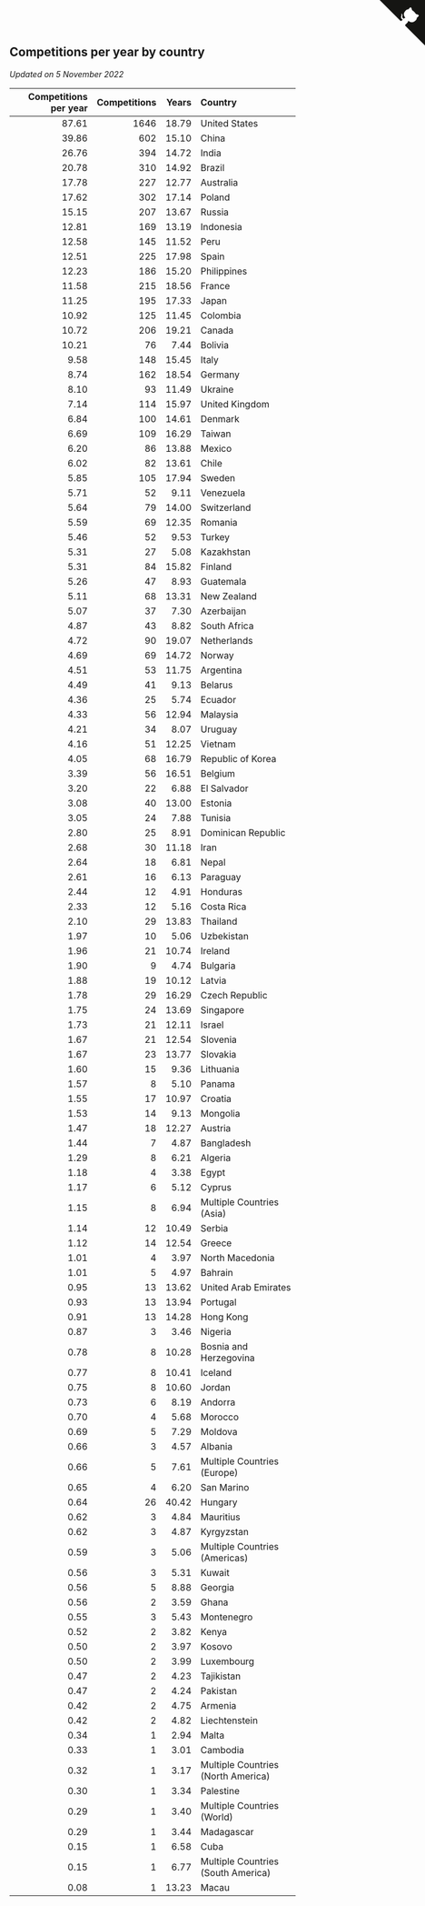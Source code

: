 ## Competitions per year by country

*Updated on  5 November 2022*

| Competitions per year | Competitions | Years | Country |
| ---: | ---: | ---: | :--- |
| 87.61 | 1646 | 18.79 | United States |
| 39.86 | 602 | 15.10 | China |
| 26.76 | 394 | 14.72 | India |
| 20.78 | 310 | 14.92 | Brazil |
| 17.78 | 227 | 12.77 | Australia |
| 17.62 | 302 | 17.14 | Poland |
| 15.15 | 207 | 13.67 | Russia |
| 12.81 | 169 | 13.19 | Indonesia |
| 12.58 | 145 | 11.52 | Peru |
| 12.51 | 225 | 17.98 | Spain |
| 12.23 | 186 | 15.20 | Philippines |
| 11.58 | 215 | 18.56 | France |
| 11.25 | 195 | 17.33 | Japan |
| 10.92 | 125 | 11.45 | Colombia |
| 10.72 | 206 | 19.21 | Canada |
| 10.21 | 76 | 7.44 | Bolivia |
| 9.58 | 148 | 15.45 | Italy |
| 8.74 | 162 | 18.54 | Germany |
| 8.10 | 93 | 11.49 | Ukraine |
| 7.14 | 114 | 15.97 | United Kingdom |
| 6.84 | 100 | 14.61 | Denmark |
| 6.69 | 109 | 16.29 | Taiwan |
| 6.20 | 86 | 13.88 | Mexico |
| 6.02 | 82 | 13.61 | Chile |
| 5.85 | 105 | 17.94 | Sweden |
| 5.71 | 52 | 9.11 | Venezuela |
| 5.64 | 79 | 14.00 | Switzerland |
| 5.59 | 69 | 12.35 | Romania |
| 5.46 | 52 | 9.53 | Turkey |
| 5.31 | 27 | 5.08 | Kazakhstan |
| 5.31 | 84 | 15.82 | Finland |
| 5.26 | 47 | 8.93 | Guatemala |
| 5.11 | 68 | 13.31 | New Zealand |
| 5.07 | 37 | 7.30 | Azerbaijan |
| 4.87 | 43 | 8.82 | South Africa |
| 4.72 | 90 | 19.07 | Netherlands |
| 4.69 | 69 | 14.72 | Norway |
| 4.51 | 53 | 11.75 | Argentina |
| 4.49 | 41 | 9.13 | Belarus |
| 4.36 | 25 | 5.74 | Ecuador |
| 4.33 | 56 | 12.94 | Malaysia |
| 4.21 | 34 | 8.07 | Uruguay |
| 4.16 | 51 | 12.25 | Vietnam |
| 4.05 | 68 | 16.79 | Republic of Korea |
| 3.39 | 56 | 16.51 | Belgium |
| 3.20 | 22 | 6.88 | El Salvador |
| 3.08 | 40 | 13.00 | Estonia |
| 3.05 | 24 | 7.88 | Tunisia |
| 2.80 | 25 | 8.91 | Dominican Republic |
| 2.68 | 30 | 11.18 | Iran |
| 2.64 | 18 | 6.81 | Nepal |
| 2.61 | 16 | 6.13 | Paraguay |
| 2.44 | 12 | 4.91 | Honduras |
| 2.33 | 12 | 5.16 | Costa Rica |
| 2.10 | 29 | 13.83 | Thailand |
| 1.97 | 10 | 5.06 | Uzbekistan |
| 1.96 | 21 | 10.74 | Ireland |
| 1.90 | 9 | 4.74 | Bulgaria |
| 1.88 | 19 | 10.12 | Latvia |
| 1.78 | 29 | 16.29 | Czech Republic |
| 1.75 | 24 | 13.69 | Singapore |
| 1.73 | 21 | 12.11 | Israel |
| 1.67 | 21 | 12.54 | Slovenia |
| 1.67 | 23 | 13.77 | Slovakia |
| 1.60 | 15 | 9.36 | Lithuania |
| 1.57 | 8 | 5.10 | Panama |
| 1.55 | 17 | 10.97 | Croatia |
| 1.53 | 14 | 9.13 | Mongolia |
| 1.47 | 18 | 12.27 | Austria |
| 1.44 | 7 | 4.87 | Bangladesh |
| 1.29 | 8 | 6.21 | Algeria |
| 1.18 | 4 | 3.38 | Egypt |
| 1.17 | 6 | 5.12 | Cyprus |
| 1.15 | 8 | 6.94 | Multiple Countries (Asia) |
| 1.14 | 12 | 10.49 | Serbia |
| 1.12 | 14 | 12.54 | Greece |
| 1.01 | 4 | 3.97 | North Macedonia |
| 1.01 | 5 | 4.97 | Bahrain |
| 0.95 | 13 | 13.62 | United Arab Emirates |
| 0.93 | 13 | 13.94 | Portugal |
| 0.91 | 13 | 14.28 | Hong Kong |
| 0.87 | 3 | 3.46 | Nigeria |
| 0.78 | 8 | 10.28 | Bosnia and Herzegovina |
| 0.77 | 8 | 10.41 | Iceland |
| 0.75 | 8 | 10.60 | Jordan |
| 0.73 | 6 | 8.19 | Andorra |
| 0.70 | 4 | 5.68 | Morocco |
| 0.69 | 5 | 7.29 | Moldova |
| 0.66 | 3 | 4.57 | Albania |
| 0.66 | 5 | 7.61 | Multiple Countries (Europe) |
| 0.65 | 4 | 6.20 | San Marino |
| 0.64 | 26 | 40.42 | Hungary |
| 0.62 | 3 | 4.84 | Mauritius |
| 0.62 | 3 | 4.87 | Kyrgyzstan |
| 0.59 | 3 | 5.06 | Multiple Countries (Americas) |
| 0.56 | 3 | 5.31 | Kuwait |
| 0.56 | 5 | 8.88 | Georgia |
| 0.56 | 2 | 3.59 | Ghana |
| 0.55 | 3 | 5.43 | Montenegro |
| 0.52 | 2 | 3.82 | Kenya |
| 0.50 | 2 | 3.97 | Kosovo |
| 0.50 | 2 | 3.99 | Luxembourg |
| 0.47 | 2 | 4.23 | Tajikistan |
| 0.47 | 2 | 4.24 | Pakistan |
| 0.42 | 2 | 4.75 | Armenia |
| 0.42 | 2 | 4.82 | Liechtenstein |
| 0.34 | 1 | 2.94 | Malta |
| 0.33 | 1 | 3.01 | Cambodia |
| 0.32 | 1 | 3.17 | Multiple Countries (North America) |
| 0.30 | 1 | 3.34 | Palestine |
| 0.29 | 1 | 3.40 | Multiple Countries (World) |
| 0.29 | 1 | 3.44 | Madagascar |
| 0.15 | 1 | 6.58 | Cuba |
| 0.15 | 1 | 6.77 | Multiple Countries (South America) |
| 0.08 | 1 | 13.23 | Macau |


<a href="https://github.com/jonatanklosko/wca_statistics" class="github-corner" aria-label="View source on Github"><svg width="80" height="80" viewBox="0 0 250 250" style="fill:#151513; color:#fff; position: absolute; top: 0; border: 0; right: 0;" aria-hidden="true"><path d="M0,0 L115,115 L130,115 L142,142 L250,250 L250,0 Z"></path><path d="M128.3,109.0 C113.8,99.7 119.0,89.6 119.0,89.6 C122.0,82.7 120.5,78.6 120.5,78.6 C119.2,72.0 123.4,76.3 123.4,76.3 C127.3,80.9 125.5,87.3 125.5,87.3 C122.9,97.6 130.6,101.9 134.4,103.2" fill="currentColor" style="transform-origin: 130px 106px;" class="octo-arm"></path><path d="M115.0,115.0 C114.9,115.1 118.7,116.5 119.8,115.4 L133.7,101.6 C136.9,99.2 139.9,98.4 142.2,98.6 C133.8,88.0 127.5,74.4 143.8,58.0 C148.5,53.4 154.0,51.2 159.7,51.0 C160.3,49.4 163.2,43.6 171.4,40.1 C171.4,40.1 176.1,42.5 178.8,56.2 C183.1,58.6 187.2,61.8 190.9,65.4 C194.5,69.0 197.7,73.2 200.1,77.6 C213.8,80.2 216.3,84.9 216.3,84.9 C212.7,93.1 206.9,96.0 205.4,96.6 C205.1,102.4 203.0,107.8 198.3,112.5 C181.9,128.9 168.3,122.5 157.7,114.1 C157.9,116.9 156.7,120.9 152.7,124.9 L141.0,136.5 C139.8,137.7 141.6,141.9 141.8,141.8 Z" fill="currentColor" class="octo-body"></path></svg></a><style>.github-corner:hover .octo-arm{animation:octocat-wave 560ms ease-in-out}@keyframes octocat-wave{0%,100%{transform:rotate(0)}20%,60%{transform:rotate(-25deg)}40%,80%{transform:rotate(10deg)}}@media (max-width:500px){.github-corner:hover .octo-arm{animation:none}.github-corner .octo-arm{animation:octocat-wave 560ms ease-in-out}}</style>
